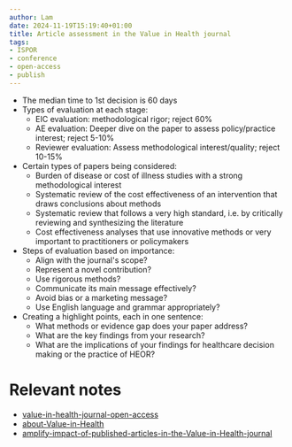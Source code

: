 ```yaml
---
author: Lam
date: 2024-11-19T15:19:40+01:00
title: Article assessment in the Value in Health journal
tags:
- ISPOR
- conference
- open-access
- publish
---
```


- The median time to 1st decision is 60 days
- Types of evaluation at each stage:
  - EIC evaluation: methodological rigor; reject 60%
  - AE evaluation: Deeper dive on the paper to assess policy/practice interest; reject 5-10%
  - Reviewer evaluation: Assess methodological interest/quality; reject 10-15%
- Certain types of papers being considered:
  - Burden of disease or cost of illness studies with a strong methodological interest
  - Systematic review of the cost effectiveness of an intervention that draws conclusions about methods
  - Systematic review that follows a very high standard, i.e. by critically reviewing and synthesizing the literature
  - Cost effectiveness analyses that use innovative methods or very important to practitioners or policymakers
- Steps of evaluation based on importance:
  - Align with the journal's scope?
  - Represent a novel contribution?
  - Use rigorous methods?
  - Communicate its main message effectively?
  - Avoid bias or a marketing message?
  - Use English language and grammar appropriately?
- Creating a highlight points, each in one sentence:
  - What methods or evidence gap does your paper address?
  - What are the key findings from your research?
  - What are the implications of your findings for healthcare decision making or the practice of HEOR?

# Relevant notes

- [value-in-health-journal-open-access](Resources/value-in-health-journal-open-access.md) 
- [about-Value-in-Health](Resources/about-Value-in-Health.md) 
- [amplify-impact-of-published-articles-in-the-Value-in-Health-journal](Resources/amplify-impact-of-published-articles-in-the-Value-in-Health-journal.md) 
